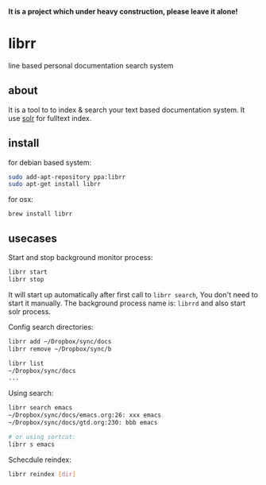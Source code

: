 **It is a project which under heavy construction, please leave it alone!**

# librr

line based personal documentation search system

## about

It is a tool to to index & search your text based documentation system.
It use [solr](http://lucene.apache.org/solr/) for fulltext index.

## install

for debian based system:

```sh
sudo add-apt-repository ppa:librr
sudo apt-get install librr
```

for osx:

```
brew install librr
```

## usecases

Start and stop background monitor process:

```sh
librr start
librr stop
```

It will start up automatically after first call to `librr search`,
You don't need to start it manually.
The background process name is: `librrd` and also start solr process.

Config search directories:

```sh
librr add ~/Dropbox/sync/docs
librr remove ~/Dropbox/sync/b

librr list
~/Dropbox/sync/docs
...
```

Using search:

```sh
librr search emacs
~/Dropbox/sync/docs/emacs.org:26: xxx emacs
~/Dropbox/sync/docs/gtd.org:230: bbb emacs

# or using sortcut:
librr s emacs
```

Schecdule reindex:

```sh
librr reindex [dir]
```
